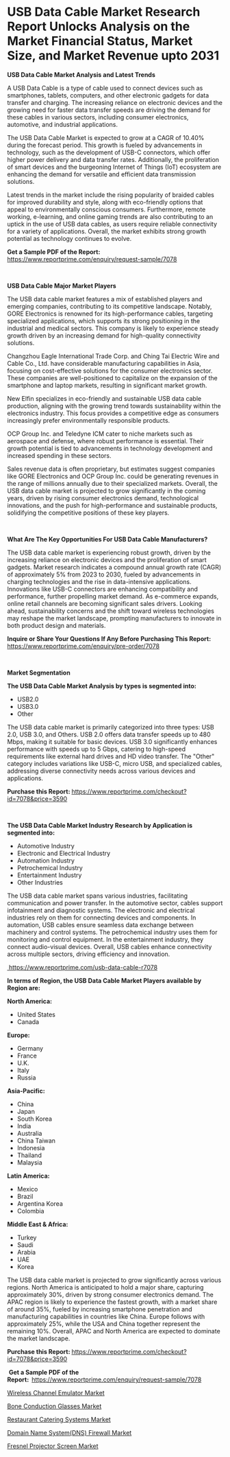 <p><h1>USB Data Cable Market Research Report Unlocks Analysis on the Market Financial Status, Market Size, and Market Revenue upto 2031</h1></p><p><strong>USB Data Cable Market Analysis and Latest Trends</strong></p>
<p><p>A USB Data Cable is a type of cable used to connect devices such as smartphones, tablets, computers, and other electronic gadgets for data transfer and charging. The increasing reliance on electronic devices and the growing need for faster data transfer speeds are driving the demand for these cables in various sectors, including consumer electronics, automotive, and industrial applications.</p><p>The USB Data Cable Market is expected to grow at a CAGR of 10.40% during the forecast period. This growth is fueled by advancements in technology, such as the development of USB-C connectors, which offer higher power delivery and data transfer rates. Additionally, the proliferation of smart devices and the burgeoning Internet of Things (IoT) ecosystem are enhancing the demand for versatile and efficient data transmission solutions.</p><p>Latest trends in the market include the rising popularity of braided cables for improved durability and style, along with eco-friendly options that appeal to environmentally conscious consumers. Furthermore, remote working, e-learning, and online gaming trends are also contributing to an uptick in the use of USB data cables, as users require reliable connectivity for a variety of applications. Overall, the market exhibits strong growth potential as technology continues to evolve.</p></p>
<p><strong>Get a Sample PDF of the Report:&nbsp;</strong> <a href="https://www.reportprime.com/enquiry/request-sample/7078">https://www.reportprime.com/enquiry/request-sample/7078</a></p>
<p>&nbsp;</p>
<p><strong>USB Data Cable Major Market Players</strong></p>
<p><p>The USB data cable market features a mix of established players and emerging companies, contributing to its competitive landscape. Notably, GORE Electronics is renowned for its high-performance cables, targeting specialized applications, which supports its strong positioning in the industrial and medical sectors. This company is likely to experience steady growth driven by an increasing demand for high-quality connectivity solutions.</p><p>Changzhou Eagle International Trade Corp. and Ching Tai Electric Wire and Cable Co., Ltd. have considerable manufacturing capabilities in Asia, focusing on cost-effective solutions for the consumer electronics sector. These companies are well-positioned to capitalize on the expansion of the smartphone and laptop markets, resulting in significant market growth.</p><p>New Elfin specializes in eco-friendly and sustainable USB data cable production, aligning with the growing trend towards sustainability within the electronics industry. This focus provides a competitive edge as consumers increasingly prefer environmentally responsible products.</p><p>OCP Group Inc. and Teledyne ICM cater to niche markets such as aerospace and defense, where robust performance is essential. Their growth potential is tied to advancements in technology development and increased spending in these sectors.</p><p>Sales revenue data is often proprietary, but estimates suggest companies like GORE Electronics and OCP Group Inc. could be generating revenues in the range of millions annually due to their specialized markets. Overall, the USB data cable market is projected to grow significantly in the coming years, driven by rising consumer electronics demand, technological innovations, and the push for high-performance and sustainable products, solidifying the competitive positions of these key players.</p></p>
<p>&nbsp;</p>
<p><strong>What Are The Key Opportunities For USB Data Cable Manufacturers?</strong></p>
<p><p>The USB data cable market is experiencing robust growth, driven by the increasing reliance on electronic devices and the proliferation of smart gadgets. Market research indicates a compound annual growth rate (CAGR) of approximately 5% from 2023 to 2030, fueled by advancements in charging technologies and the rise in data-intensive applications. Innovations like USB-C connectors are enhancing compatibility and performance, further propelling market demand. As e-commerce expands, online retail channels are becoming significant sales drivers. Looking ahead, sustainability concerns and the shift toward wireless technologies may reshape the market landscape, prompting manufacturers to innovate in both product design and materials.</p></p>
<p><strong>Inquire or Share Your Questions If Any Before Purchasing This Report:</strong> <a href="https://www.reportprime.com/enquiry/pre-order/7078">https://www.reportprime.com/enquiry/pre-order/7078</a></p>
<p>&nbsp;</p>
<p><strong>Market Segmentation</strong></p>
<p><strong>The USB Data Cable Market Analysis by types is segmented into:</strong></p>
<p><ul><li>USB2.0</li><li>USB3.0</li><li>Other</li></ul></p>
<p><p>The USB data cable market is primarily categorized into three types: USB 2.0, USB 3.0, and Others. USB 2.0 offers data transfer speeds up to 480 Mbps, making it suitable for basic devices. USB 3.0 significantly enhances performance with speeds up to 5 Gbps, catering to high-speed requirements like external hard drives and HD video transfer. The "Other" category includes variations like USB-C, micro USB, and specialized cables, addressing diverse connectivity needs across various devices and applications.</p></p>
<p><strong>Purchase this Report:&nbsp;</strong><a href="https://www.reportprime.com/checkout?id=7078&price=3590">https://www.reportprime.com/checkout?id=7078&price=3590</a></p>
<p>&nbsp;</p>
<p><strong>The USB Data Cable Market Industry Research by Application is segmented into:</strong></p>
<p><ul><li>Automotive Industry</li><li>Electronic and Electrical Industry</li><li>Automation Industry</li><li>Petrochemical Industry</li><li>Entertainment Industry</li><li>Other Industries</li></ul></p>
<p><p>The USB data cable market spans various industries, facilitating communication and power transfer. In the automotive sector, cables support infotainment and diagnostic systems. The electronic and electrical industries rely on them for connecting devices and components. In automation, USB cables ensure seamless data exchange between machinery and control systems. The petrochemical industry uses them for monitoring and control equipment. In the entertainment industry, they connect audio-visual devices. Overall, USB cables enhance connectivity across multiple sectors, driving efficiency and innovation.</p></p>
<p><a href="https://www.reportprime.com/usb-data-cable-r7078">&nbsp;https://www.reportprime.com/usb-data-cable-r7078</a></p>
<p><strong>In terms of Region, the USB Data Cable Market Players available by Region are:</strong></p>
<p>
    <p> <strong> North America: </strong>
        <ul>
            <li>United States</li>
            <li>Canada</li>
        </ul>
        </p> 
    <p> <strong> Europe: </strong>
        <ul>
            <li>Germany</li>
            <li>France</li>
            <li>U.K.</li>
            <li>Italy</li>
            <li>Russia</li>
        </ul>
        </p> 
    <p> <strong> Asia-Pacific: </strong>
        <ul>
            <li>China</li>
            <li>Japan</li>
            <li>South Korea</li>
            <li>India</li>
            <li>Australia</li>
            <li>China Taiwan</li>
            <li>Indonesia</li>
            <li>Thailand</li>
            <li>Malaysia</li>
        </ul>
        </p> 
    <p> <strong> Latin America: </strong>
        <ul>
            <li>Mexico</li>
            <li>Brazil</li>
            <li>Argentina Korea</li>
            <li>Colombia</li>
        </ul>
        </p> 
    <p> <strong> Middle East & Africa: </strong>
        <ul>
            <li>Turkey</li>
            <li>Saudi</li>
            <li>Arabia</li>
            <li>UAE</li>
            <li>Korea</li>
        </ul>
    </p>
    </p>
<p><p>The USB data cable market is projected to grow significantly across various regions. North America is anticipated to hold a major share, capturing approximately 30%, driven by strong consumer electronics demand. The APAC region is likely to experience the fastest growth, with a market share of around 35%, fueled by increasing smartphone penetration and manufacturing capabilities in countries like China. Europe follows with approximately 25%, while the USA and China together represent the remaining 10%. Overall, APAC and North America are expected to dominate the market landscape.</p></p>
<p><strong>Purchase this Report: </strong><a href="https://www.reportprime.com/checkout?id=7078&price=3590">https://www.reportprime.com/checkout?id=7078&price=3590</a></p>
<p>&nbsp;<strong>Get a Sample PDF of the Report:&nbsp;&nbsp;</strong><a href="https://www.reportprime.com/enquiry/request-sample/7078">https://www.reportprime.com/enquiry/request-sample/7078</a></p>
<p><strong></strong></p>
<p><p><a href="https://github.com/BretDuke76/Market-Research-Report-List-1/blob/main/wireless-channel-emulator-market.md">Wireless Channel Emulator Market</a></p><p><a href="https://medium.com/@kaylagreenj1521/comprehensive-analysis-of-the-global-bone-conduction-glasses-market-growth-trends-market-dc073a45c776">Bone Conduction Glasses Market</a></p><p><a href="https://www.linkedin.com/pulse/restaurant-catering-systems-market-research-report-includes-q3qxe?trackingId=8BeqUAQsS9O24U9MnLAH%2Bw%3D%3D">Restaurant Catering Systems Market</a></p><p><a href="https://issuu.com/reportprime-2/docs/domain-name-systemdns-firewall-mark_6a129f384e9674">Domain Name System(DNS) Firewall Market</a></p><p><a href="https://medium.com/@kaylagreenj1521/fresnel-projector-screen-industry-analysis-report-its-market-size-growing-with-a-cagr-of-5-8-45854a26c7ce">Fresnel Projector Screen Market</a></p></p>